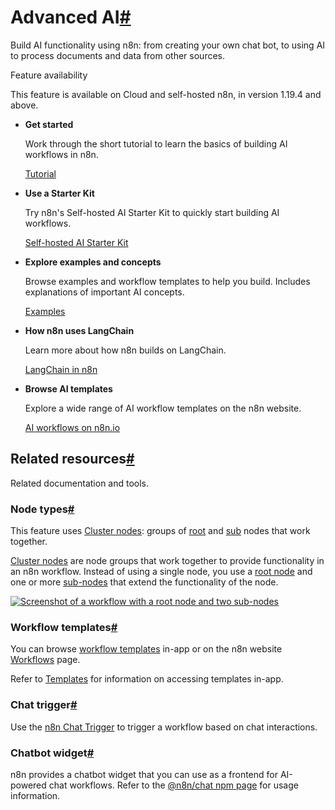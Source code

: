 [](https://github.com/n8n-io/n8n-docs/edit/main/docs/advanced-ai/index.md "Edit this page")

# Advanced AI[#](#advanced-ai "Permanent link")

Build AI functionality using n8n: from creating your own chat bot, to using AI to process documents and data from other sources.

Feature availability

This feature is available on Cloud and self-hosted n8n, in version 1.19.4 and above.

*   **Get started**
    
    Work through the short tutorial to learn the basics of building AI workflows in n8n.
    
    [Tutorial](intro-tutorial/)
    
*   **Use a Starter Kit**
    
    Try n8n's Self-hosted AI Starter Kit to quickly start building AI workflows.
    
    [Self-hosted AI Starter Kit](../hosting/starter-kits/ai-starter-kit/)
    
*   **Explore examples and concepts**
    
    Browse examples and workflow templates to help you build. Includes explanations of important AI concepts.
    
    [Examples](examples/introduction/)
    
*   **How n8n uses LangChain**
    
    Learn more about how n8n builds on LangChain.
    
    [LangChain in n8n](langchain/overview/)
    
*   **Browse AI templates**
    
    Explore a wide range of AI workflow templates on the n8n website.
    
    [AI workflows on n8n.io](https://n8n.io/workflows/?categories=25)
    

## Related resources[#](#related-resources "Permanent link")

Related documentation and tools.

### Node types[#](#node-types "Permanent link")

This feature uses [Cluster nodes](../integrations/builtin/cluster-nodes/): groups of [root](../integrations/builtin/cluster-nodes/root-nodes/) and [sub](../integrations/builtin/cluster-nodes/sub-nodes/) nodes that work together.

[Cluster nodes](../glossary/#cluster-node-n8n) are node groups that work together to provide functionality in an n8n workflow. Instead of using a single node, you use a [root node](../glossary/#root-node-n8n) and one or more [sub-nodes](../glossary/#sub-node-n8n) that extend the functionality of the node.

[![Screenshot of a workflow with a root node and two sub-nodes](../_images/integrations/builtin/cluster-nodes/root-sub-nodes.png)](https://docs.n8n.io/_images/integrations/builtin/cluster-nodes/root-sub-nodes.png)

### Workflow templates[#](#workflow-templates "Permanent link")

You can browse [workflow templates](../glossary/#template-n8n) in-app or on the n8n website [Workflows](https://n8n.io/workflows/?categories=25,26) page.

Refer to [Templates](../workflows/templates/) for information on accessing templates in-app.

### Chat trigger[#](#chat-trigger "Permanent link")

Use the [n8n Chat Trigger](../integrations/builtin/core-nodes/n8n-nodes-langchain.chattrigger/) to trigger a workflow based on chat interactions.

### Chatbot widget[#](#chatbot-widget "Permanent link")

n8n provides a chatbot widget that you can use as a frontend for AI-powered chat workflows. Refer to the [@n8n/chat npm page](https://www.npmjs.com/package/@n8n/chat) for usage information.